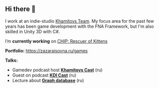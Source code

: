 ## Hi there 👋
I work at an indie-studio [Khamitovs Team](https://github.com/KhamitovsTeam). My focus area for the past few years has been game development with the FNA Framework, but I'm also skilled in Unity 3D with C#.

I’m **currently working** on [CHIP: Rescuer of Kittens](https://store.steampowered.com/app/1029830/CHIP_Rescuer_of_Kittens/)

**Portfolio:** https://zazaraisovna.ru/games

**Talks:**
- Gamedev podcast host [**Khamitovs Cast**](https://podcast.khamitovs.team/) (ru)
- Guest on podcast [**KDI Cast**](https://youtu.be/hBHWjgHkn0w) (ru)
- Lecture about [**Graph database**](https://www.youtube.com/watch?v=pVIXAJE4v3g) (ru)

<!--
**zazaraisovna/zazaraisovna** is a ✨ _special_ ✨ repository because its `README.md` (this file) appears on your GitHub profile.

Here are some ideas to get you started:

- 🔭 I’m currently working on ...
- 🌱 I’m currently learning ...
- 👯 I’m looking to collaborate on ...
- 🤔 I’m looking for help with ...
- 💬 Ask me about ...
- 📫 How to reach me: ...
- 😄 Pronouns: ...
- ⚡ Fun fact: ...
-->
